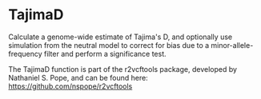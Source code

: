 # TajimaD
Calculate a genome-wide estimate of Tajima's D, and optionally use simulation from the neutral model to correct for bias due to a minor-allele-frequency filter and perform a significance test.

The TajimaD function is part of the r2vcftools package, developed by Nathaniel S. Pope, and can be found here: https://github.com/nspope/r2vcftools
